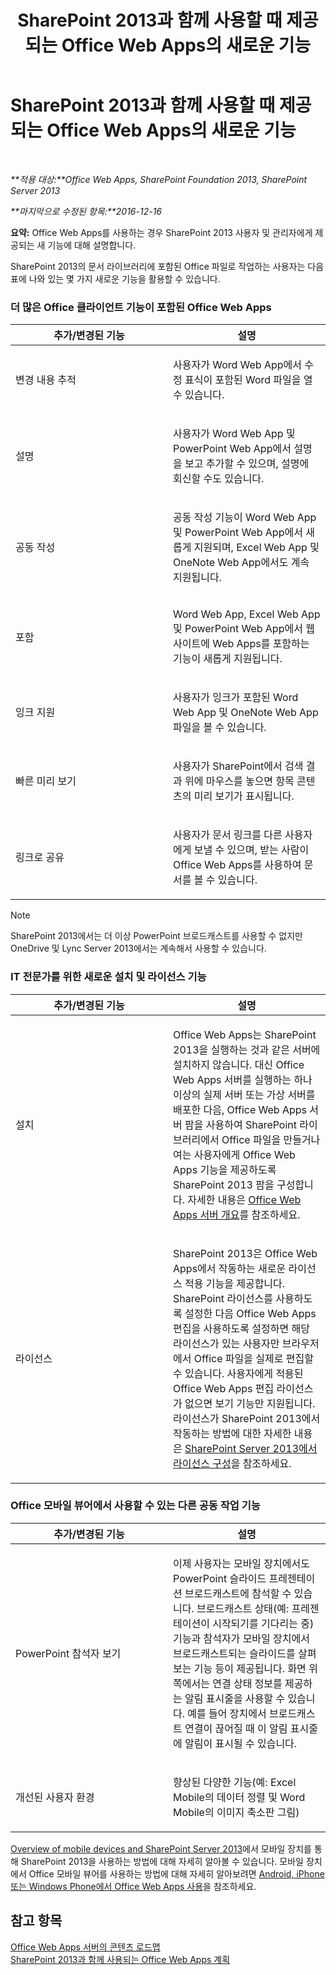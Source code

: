 ﻿---
title: SharePoint 2013과 함께 사용할 때 제공되는 Office Web Apps의 새로운 기능
TOCTitle: SharePoint 2013과 함께 사용할 때 제공되는 Office Web Apps의 새로운 기능
ms:assetid: fc26f45c-fdd2-45be-a924-c8a1c0a5924c
ms:mtpsurl: https://technet.microsoft.com/ko-kr/library/Dn455087(v=office.15)
ms:contentKeyID: 59152175
ms.date: 02/07/2018
mtps_version: v=office.15
ms.translationtype: HT
---

# SharePoint 2013과 함께 사용할 때 제공되는 Office Web Apps의 새로운 기능

 

_**적용 대상:**Office Web Apps, SharePoint Foundation 2013, SharePoint Server 2013_

_**마지막으로 수정된 항목:**2016-12-16_

**요약:** Office Web Apps를 사용하는 경우 SharePoint 2013 사용자 및 관리자에게 제공되는 새 기능에 대해 설명합니다.


SharePoint 2013의 문서 라이브러리에 포함된 Office 파일로 작업하는 사용자는 다음 표에 나와 있는 몇 가지 새로운 기능을 활용할 수 있습니다.

### 더 많은 Office 클라이언트 기능이 포함된 Office Web Apps

<table>
<colgroup>
<col style="width: 50%" />
<col style="width: 50%" />
</colgroup>
<thead>
<tr class="header">
<th>추가/변경된 기능</th>
<th>설명</th>
</tr>
</thead>
<tbody>
<tr class="odd">
<td><p>변경 내용 추적</p></td>
<td><p>사용자가 Word Web App에서 수정 표식이 포함된 Word 파일을 열 수 있습니다.</p></td>
</tr>
<tr class="even">
<td><p>설명</p></td>
<td><p>사용자가 Word Web App 및 PowerPoint Web App에서 설명을 보고 추가할 수 있으며, 설명에 회신할 수도 있습니다.</p></td>
</tr>
<tr class="odd">
<td><p>공동 작성</p></td>
<td><p>공동 작성 기능이 Word Web App 및 PowerPoint Web App에서 새롭게 지원되며, Excel Web App 및 OneNote Web App에서도 계속 지원됩니다.</p></td>
</tr>
<tr class="even">
<td><p>포함</p></td>
<td><p>Word Web App, Excel Web App 및 PowerPoint Web App에서 웹 사이트에 Web Apps를 포함하는 기능이 새롭게 지원됩니다.</p></td>
</tr>
<tr class="odd">
<td><p>잉크 지원</p></td>
<td><p>사용자가 잉크가 포함된 Word Web App 및 OneNote Web App 파일을 볼 수 있습니다.</p></td>
</tr>
<tr class="even">
<td><p>빠른 미리 보기</p></td>
<td><p>사용자가 SharePoint에서 검색 결과 위에 마우스를 놓으면 항목 콘텐츠의 미리 보기가 표시됩니다.</p></td>
</tr>
<tr class="odd">
<td><p>링크로 공유</p></td>
<td><p>사용자가 문서 링크를 다른 사용자에게 보낼 수 있으며, 받는 사람이 Office Web Apps를 사용하여 문서를 볼 수 있습니다.</p></td>
</tr>
</tbody>
</table>



> [!NOTE]
> SharePoint 2013에서는 더 이상 PowerPoint 브로드캐스트를 사용할 수 없지만 OneDrive 및 Lync Server 2013에서는 계속해서 사용할 수 있습니다.



### IT 전문가를 위한 새로운 설치 및 라이선스 기능

<table>
<colgroup>
<col style="width: 50%" />
<col style="width: 50%" />
</colgroup>
<thead>
<tr class="header">
<th>추가/변경된 기능</th>
<th>설명</th>
</tr>
</thead>
<tbody>
<tr class="odd">
<td><p>설치</p></td>
<td><p>Office Web Apps는 SharePoint 2013을 실행하는 것과 같은 서버에 설치하지 않습니다. 대신 Office Web Apps 서버를 실행하는 하나 이상의 실제 서버 또는 가상 서버를 배포한 다음, Office Web Apps 서버 팜을 사용하여 SharePoint 라이브러리에서 Office 파일을 만들거나 여는 사용자에게 Office Web Apps 기능을 제공하도록 SharePoint 2013 팜을 구성합니다. 자세한 내용은 <a href="office-web-apps-server-overview.md">Office Web Apps 서버 개요</a>를 참조하세요.</p></td>
</tr>
<tr class="even">
<td><p>라이선스</p></td>
<td><p>SharePoint 2013은 Office Web Apps에서 작동하는 새로운 라이선스 적용 기능을 제공합니다. SharePoint 라이선스를 사용하도록 설정한 다음 Office Web Apps 편집을 사용하도록 설정하면 해당 라이선스가 있는 사용자만 브라우저에서 Office 파일을 실제로 편집할 수 있습니다. 사용자에게 적용된 Office Web Apps 편집 라이선스가 없으면 보기 기능만 지원됩니다. 라이선스가 SharePoint 2013에서 작동하는 방법에 대한 자세한 내용은 <a href="https://technet.microsoft.com/ko-kr/library/jj219627(v=office.15)">SharePoint Server 2013에서 라이선스 구성</a>을 참조하세요.</p></td>
</tr>
</tbody>
</table>


### Office 모바일 뷰어에서 사용할 수 있는 다른 공동 작업 기능

<table>
<colgroup>
<col style="width: 50%" />
<col style="width: 50%" />
</colgroup>
<thead>
<tr class="header">
<th>추가/변경된 기능</th>
<th>설명</th>
</tr>
</thead>
<tbody>
<tr class="odd">
<td><p>PowerPoint 참석자 보기</p></td>
<td><p>이제 사용자는 모바일 장치에서도 PowerPoint 슬라이드 프레젠테이션 브로드캐스트에 참석할 수 있습니다. 브로드캐스트 상태(예: 프레젠테이션이 시작되기를 기다리는 중) 기능과 참석자가 모바일 장치에서 브로드캐스트되는 슬라이드를 살펴보는 기능 등이 제공됩니다. 화면 위쪽에서는 연결 상태 정보를 제공하는 알림 표시줄을 사용할 수 있습니다. 예를 들어 장치에서 브로드캐스트 연결이 끊어질 때 이 알림 표시줄에 알림이 표시될 수 있습니다.</p></td>
</tr>
<tr class="even">
<td><p>개선된 사용자 환경</p></td>
<td><p>향상된 다양한 기능(예: Excel Mobile의 데이터 정렬 및 Word Mobile의 이미지 축소판 그림)</p></td>
</tr>
</tbody>
</table>


[Overview of mobile devices and SharePoint Server 2013](https://technet.microsoft.com/ko-kr/library/fp161351\(v=office.15\))에서 모바일 장치를 통해 SharePoint 2013을 사용하는 방법에 대해 자세히 알아볼 수 있습니다. 모바일 장치에서 Office 모바일 뷰어를 사용하는 방법에 대해 자세히 알아보려면 [Android, iPhone 또는 Windows Phone에서 Office Web Apps 사용](http://go.microsoft.com/fwlink/p/?linkid=271045)을 참조하세요.

## 참고 항목


[Office Web Apps 서버의 콘텐츠 로드맵](content-roadmap-for-office-web-apps-server.md)  
[SharePoint 2013과 함께 사용되는 Office Web Apps 계획](plan-office-web-apps-used-with-sharepoint-2013.md)  
  

[](plan-office-web-apps-used-with-sharepoint-2013.md)

